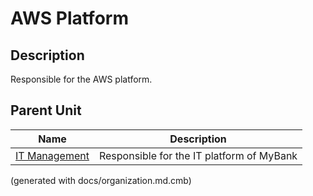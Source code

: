 # AWS Platform
## Description
Responsible for the AWS platform.


## Parent Unit
| Name | Description |
|---|---|
| [IT Management](../../mybank/it-management/it-management-org.md) | Responsible for the IT platform of MyBank |


(generated with docs/organization.md.cmb)
